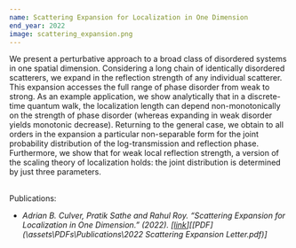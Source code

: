 ```yaml
---
name: Scattering Expansion for Localization in One Dimension
end_year: 2022
image: scattering_expansion.png
---
```


We  present a perturbative approach to a broad class of disordered systems in one spatial dimension. Considering a long chain of identically disordered scatterers, we expand in the reflection strength of any individual scatterer. This expansion accesses the full range of phase disorder from weak to strong. As an example application, we show analytically that in a discrete-time quantum walk, the localization length can depend non-monotonically on the strength of phase disorder (whereas expanding in weak disorder yields monotonic decrease). Returning to the general case, we obtain to all orders in the expansion a particular non-separable form for the joint probability distribution of the log-transmission and reflection phase. Furthermore, we show that for weak local reflection strength, a version of the scaling theory of localization holds: the joint distribution is determined by just three parameters.<br/><br/>

Publications:
- *Adrian B. Culver, Pratik Sathe and Rahul Roy. “Scattering Expansion for Localization in One Dimension.” (2022). [[link](https://arxiv.org/abs/2210.07999)][[PDF](\assets\PDFs\Publications\2022 Scattering Expansion Letter.pdf)]*
